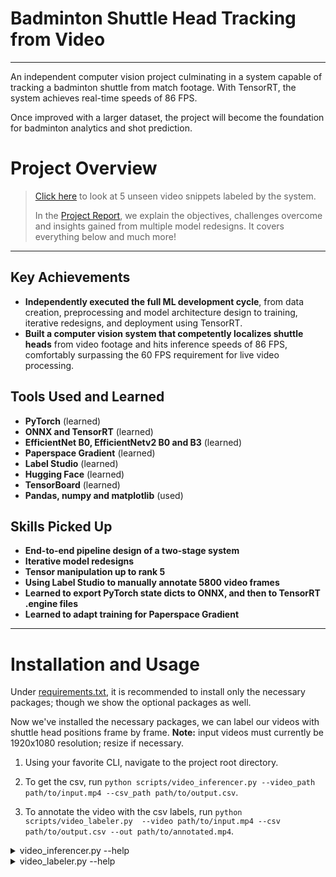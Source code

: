 # Badminton Shuttle Head Tracking from Video

---

An independent computer vision project culminating in a system capable of tracking a badminton shuttle from match footage. 
With TensorRT, the system achieves real-time speeds of 86 FPS.

Once improved with a larger dataset, the project will become the foundation for badminton analytics and shot prediction.

# Project Overview
>[Click here](https://billthetsar.github.io/Shuttle-Detection/videos/) to look at 5 unseen video
snippets labeled by the system.
>
>In the [Project Report](https://billthetsar.github.io/Shuttle-Detection/), we explain the objectives, challenges 
overcome and insights gained from multiple model redesigns. It covers everything below and much more!

---

## Key Achievements

- **Independently executed the full ML development cycle**, from data creation, preprocessing 
  and model architecture design to training, iterative redesigns, and deployment using TensorRT.
- **Built a computer vision system that competently localizes shuttle heads** from video footage and 
  hits inference speeds of 86 FPS, comfortably surpassing the 60 FPS requirement for live video processing.

## Tools Used and Learned

- **PyTorch** (learned)
- **ONNX and TensorRT** (learned)
- **EfficientNet B0, EfficientNetv2 B0 and B3** (learned)
- **Paperspace Gradient** (learned)
- **Label Studio** (learned)
- **Hugging Face** (learned)
- **TensorBoard** (learned)
- **Pandas, numpy and matplotlib** (used)

## Skills Picked Up

- **End-to-end pipeline design of a two-stage system**
- **Iterative model redesigns**
- **Tensor manipulation up to rank 5**
- **Using Label Studio to manually annotate 5800 video frames**
- **Learned to export PyTorch state dicts to ONNX, and then to TensorRT .engine files**
- **Learned to adapt training for Paperspace Gradient**

---

# Installation and Usage
Under [requirements.txt](https://github.com/BillTheTsar/Shuttle-Detection/blob/main/requirements.txt), it is recommended 
to install only the necessary packages; though we show the optional packages as well.

Now we've installed the necessary packages, we can label our videos with shuttle head positions frame by frame.
**Note:** input videos must currently be 1920x1080 resolution; resize if necessary.

1. Using your favorite CLI, navigate to the project root directory.

2. To get the csv, run 
`python scripts/video_inferencer.py --video_path path/to/input.mp4 --csv_path path/to/output.csv`.

3. To annotate the video with the csv labels, run `python scripts/video_labeler.py 
--video path/to/input.mp4 --csv path/to/output.csv --out path/to/annotated.mp4`.

<details>
<summary>video_inferencer.py --help</summary>

```bash
PS D:\Shuttle Detection Model> python scripts/video_inferencer.py --help
usage: video_inferencer.py [-h] [--video VIDEO] [--csv CSV] [--device DEVICE] [--mode {calib,fast,smart}]

Label every frame of a video with shuttle head predictions.

options:
  -h, --help            show this help message and exit
  --video VIDEO         Path to the input video file to be processed.
  --csv CSV             Path to the output CSV file where predictions will be saved.
  --device DEVICE       Device to run inference on (e.g. 'cuda' for GPU or 'cpu' for CPU).
  --mode {calib,fast,smart}
                        Inference mode: 'calib' - calibration mode, usually slower but useful for debugging; 'fast' -
                        prioritize speed over accuracy; 'smart' - balanced mode (recommended).
```
By default, device="cuda" and mode="smart".

</details>

<details>
<summary>video_labeler.py --help</summary>

```bash
PS D:\Shuttle Detection Model> python scripts/video_labeler.py --help
usage: video_labeler.py [-h] [--video VIDEO] [--csv CSV] [--out OUT]

Overlay predicted shuttle positions onto a video.

options:
  -h, --help     show this help message and exit
  --video VIDEO  Path to input video file.
  --csv CSV      Path to CSV file with predictions (columns: frame, x, y, vis).
  --out OUT      Path to save annotated video.
```

</details>

<br><br>